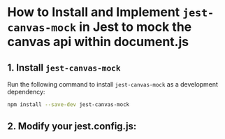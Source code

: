 # How to Install and Implement `jest-canvas-mock` in Jest to mock the canvas api within document.js

## 1. Install `jest-canvas-mock`

Run the following command to install `jest-canvas-mock` as a development dependency:

```bash
npm install --save-dev jest-canvas-mock
```

## 2. Modify your jest.config.js:
